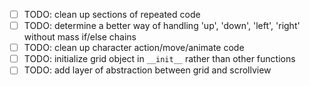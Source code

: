 - [ ] TODO: clean up sections of repeated code
- [ ] TODO: determine a better way of handling 'up', 'down', 'left', 'right' without
    mass if/else chains
- [ ] TODO: clean up character action/move/animate code
- [ ] TODO: initialize grid object in `__init__` rather than other functions
- [ ] TODO: add layer of abstraction between grid and scrollview
